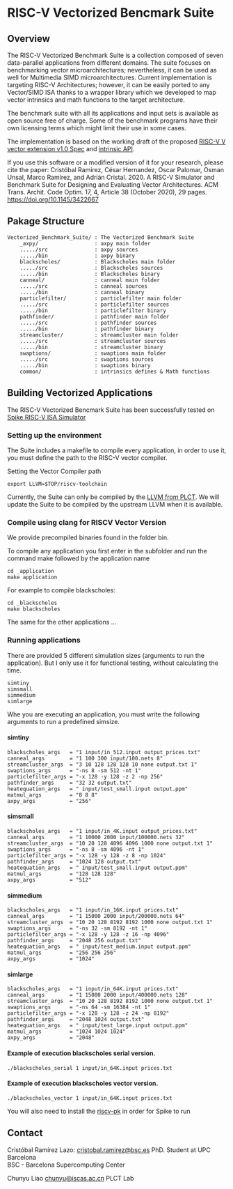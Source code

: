 # RISC-V Vectorized Bencmark Suite

## Overview

The RISC-V Vectorized Benchmark Suite is a collection composed of seven data-parallel applications from different domains. The suite focuses on benchmarking vector microarchitectures; nevertheless, it can be used as well for Multimedia SIMD microarchitectures. Current implementation is targeting RISC-V Architectures; however, it can be easily ported to any Vector/SIMD ISA thanks to a wrapper library which we developed to map vector intrinsics and math functions to the target architecture.

The benchmark suite with all its applications and input sets is available as open source free of charge. Some of the benchmark programs have their own licensing terms which might limit their use in some cases.

The implementation is based on the working draft of the proposed [RISC-V V vector extension v1.0 Spec](https://github.com/riscv/riscv-v-spec) and [intrinsic API](https://github.com/riscv/rvv-intrinsic-doc).

If you use this software or a modified version of it for your research, please cite the paper:
Cristóbal Ramirez, César Hernandez, Oscar Palomar, Osman Unsal, Marco Ramírez, and Adrián Cristal. 2020. A RISC-V Simulator and Benchmark Suite for Designing and Evaluating Vector Architectures. ACM Trans. Archit. Code Optim. 17, 4, Article 38 (October 2020), 29 pages. https://doi.org/10.1145/3422667



## Pakage Structure

    Vectorized_Benchmark_Suite/ : The Vectorized Benchmark Suite
        _axpy/                  : axpy main folder
        ...../src               : axpy sources
        ...../bin               : axpy binary
        blackscholes/           : Blackscholes main folder
        ...../src               : Blackscholes sources
        ...../bin               : Blackscholes binary
        canneal/                : canneal main folder
        ...../src               : canneal sources
        ...../bin               : canneal binary
        particlefilter/         : particlefilter main folder
        ...../src               : particlefilter sources
        ...../bin               : particlefilter binary
        pathfinder/             : pathfinder main folder
        ...../src               : pathfinder sources
        ...../bin               : pathfinder binary
        streamcluster/          : streamcluster main folder
        ...../src               : streamcluster sources
        ...../bin               : streamcluster binary
        swaptions/              : swaptions main folder
        ...../src               : swaptions sources
        ...../bin               : swaptions binary
        common/                 : intrinsics defines & Math functions

## Building Vectorized Applications 

The RISC-V Vectorized Bencmark Suite has been successfully tested on [Spike RISC-V ISA Simulator](https://github.com/riscv/riscv-isa-sim)

### Setting up the environment

The Suite includes a makefile to compile every application, in order to use it, you must define the path to the RISC-V vector compiler.

Setting the Vector Compiler path
```
export LLVM=$TOP/riscv-toolchain
```

Currently, the Suite can only be compiled by the [LLVM from PLCT](https://github.com/isrc-cas/rvv-llvm). We will update the Suite to be compiled by the upstream LLVM when it is available.

### Compile using  clang for RISCV Vector Version

We provide precompiled binaries found in the folder bin.

To compile any application you first enter in the subfolder and run the command make followed by the application name
```
cd _application
make application 
```
For example to compile blackscholes:
```
cd _blackscholes
make blackscholes 
```
The same for the other applications ...


### Running applications

There are provided 5 different simulation sizes (arguments to run the application). But I only use it for functional testing, without calculating the time.
```
simtiny 
simsmall
simmedium
simlarge 
```

Whe you are executing an application, you must write the following arguments to run a predefined simsize.
#### simtiny 
```
blackscholes_args   = "1 input/in_512.input output_prices.txt"
canneal_args        = "1 100 300 input/100.nets 8"
streamcluster_args  = "3 10 128 128 128 10 none output.txt 1"
swaptions_args      = "-ns 8 -sm 512 -nt 1"
particlefilter_args = "-x 128 -y 128 -z 2 -np 256"
pathfinder_args     = "32 32 output.txt"
heatequation_args   = " input/test_small.input output.ppm"
matmul_args         = "8 8 8"
axpy_args           = "256"
```

#### simsmall 
```
blackscholes_args   = "1 input/in_4K.input output_prices.txt"
canneal_args        = "1 10000 2000 input/100000.nets 32"
streamcluster_args  = "10 20 128 4096 4096 1000 none output.txt 1"
swaptions_args      = "-ns 8 -sm 4096 -nt 1"
particlefilter_args = "-x 128 -y 128 -z 8 -np 1024"
pathfinder_args     = "1024 128 output.txt"
heatequation_args   = " input/test_small.input output.ppm"
matmul_args         = "128 128 128"
axpy_args           = "512"
```  

#### simmedium
```
blackscholes_args   = "1 input/in_16K.input prices.txt"
canneal_args        = "1 15000 2000 input/200000.nets 64"
streamcluster_args  = "10 20 128 8192 8192 1000 none output.txt 1"
swaptions_args      = "-ns 32 -sm 8192 -nt 1"
particlefilter_args = "-x 128 -y 128 -z 16 -np 4096"
pathfinder_args     = "2048 256 output.txt"
heatequation_args   = " input/test_medium.input output.ppm"
matmul_args         = "256 256 256"
axpy_args           = "1024"
```  

#### simlarge
```
blackscholes_args   = "1 input/in_64K.input prices.txt"
canneal_args        = "1 15000 2000 input/400000.nets 128"
streamcluster_args  = "10 20 128 8192 8192 1000 none output.txt 1"
swaptions_args      = "-ns 64 -sm 16384 -nt 1"
particlefilter_args = "-x 128 -y 128 -z 24 -np 8192"
pathfinder_args     = "2048 1024 output.txt"
heatequation_args   = " input/test_large.input output.ppm"
matmul_args         = "1024 1024 1024"
axpy_args           = "2048"
```  

#### Example of execution blackscholes serial version.
```
./blackscholes_serial 1 input/in_64K.input prices.txt

```
#### Example of execution blackscholes vector version.
```
./blackscholes_vector 1 input/in_64K.input prices.txt

```

You will also need to install the [riscv-pk](https://github.com/riscv/riscv-pk) in order for Spike to run

## Contact
Cristóbal Ramírez Lazo: cristobal.ramirez@bsc.es
PhD. Student at UPC Barcelona   
BSC - Barcelona Supercomputing Center

Chunyu Liao chunyu@iscas.ac.cn
PLCT Lab

